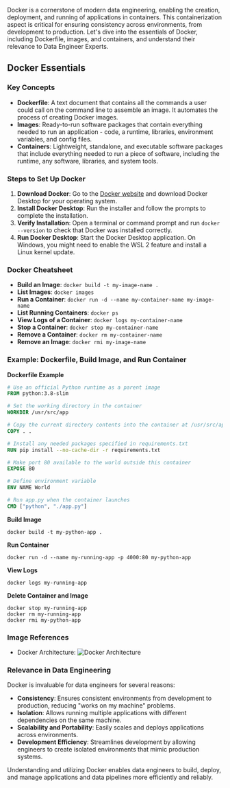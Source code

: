 Docker is a cornerstone of modern data engineering, enabling the creation, deployment, and running of applications in containers. This containerization aspect is critical for ensuring consistency across environments, from development to production. Let's dive into the essentials of Docker, including Dockerfile, images, and containers, and understand their relevance to Data Engineer Experts.

## Docker Essentials

### Key Concepts

- **Dockerfile**: A text document that contains all the commands a user could call on the command line to assemble an image. It automates the process of creating Docker images.
- **Images**: Ready-to-run software packages that contain everything needed to run an application - code, a runtime, libraries, environment variables, and config files.
- **Containers**: Lightweight, standalone, and executable software packages that include everything needed to run a piece of software, including the runtime, any software, libraries, and system tools.

### Steps to Set Up Docker

1. **Download Docker**: Go to the [Docker website](https://www.docker.com/products/docker-desktop) and download Docker Desktop for your operating system.
2. **Install Docker Desktop**: Run the installer and follow the prompts to complete the installation.
3. **Verify Installation**: Open a terminal or command prompt and run `docker --version` to check that Docker was installed correctly.
4. **Run Docker Desktop**: Start the Docker Desktop application. On Windows, you might need to enable the WSL 2 feature and install a Linux kernel update.

### Docker Cheatsheet

- **Build an Image**: `docker build -t my-image-name .`
- **List Images**: `docker images`
- **Run a Container**: `docker run -d --name my-container-name my-image-name`
- **List Running Containers**: `docker ps`
- **View Logs of a Container**: `docker logs my-container-name`
- **Stop a Container**: `docker stop my-container-name`
- **Remove a Container**: `docker rm my-container-name`
- **Remove an Image**: `docker rmi my-image-name`

### Example: Dockerfile, Build Image, and Run Container

**Dockerfile Example**

```Dockerfile
# Use an official Python runtime as a parent image
FROM python:3.8-slim

# Set the working directory in the container
WORKDIR /usr/src/app

# Copy the current directory contents into the container at /usr/src/app
COPY . .

# Install any needed packages specified in requirements.txt
RUN pip install --no-cache-dir -r requirements.txt

# Make port 80 available to the world outside this container
EXPOSE 80

# Define environment variable
ENV NAME World

# Run app.py when the container launches
CMD ["python", "./app.py"]
```

**Build Image**

```shell
docker build -t my-python-app .
```

**Run Container**

```shell
docker run -d --name my-running-app -p 4000:80 my-python-app
```

**View Logs**

```shell
docker logs my-running-app
```

**Delete Container and Image**

```shell
docker stop my-running-app
docker rm my-running-app
docker rmi my-python-app
```

### Image References

- Docker Architecture: ![Docker Architecture](https://docs.docker.com/engine/images/architecture.svg)

### Relevance in Data Engineering

Docker is invaluable for data engineers for several reasons:

- **Consistency**: Ensures consistent environments from development to production, reducing "works on my machine" problems.
- **Isolation**: Allows running multiple applications with different dependencies on the same machine.
- **Scalability and Portability**: Easily scales and deploys applications across environments.
- **Development Efficiency**: Streamlines development by allowing engineers to create isolated environments that mimic production systems.

Understanding and utilizing Docker enables data engineers to build, deploy, and manage applications and data pipelines more efficiently and reliably.